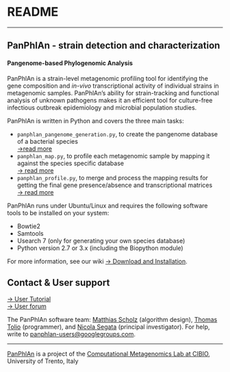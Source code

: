 # README #

----

## PanPhlAn - strain detection and characterization

#### Pangenome-based Phylogenomic Analysis 

PanPhlAn is a strain-level metagenomic profiling tool
for identifying the gene composition and *in-vivo* transcriptional activity of individual strains
in metagenomic samples. PanPhlAn’s ability for strain-tracking and functional analysis of unknown
pathogens makes it an efficient tool for culture-free infectious outbreak epidemiology and
microbial population studies.

PanPhlAn is written in Python and covers the three main tasks:

* `panphlan_pangenome_generation.py`, to create the pangenome database of a bacterial species  
  [→read more](https://bitbucket.org/CibioCM/panphlan/wiki/panphlan_pangenome_generation)
* `panphlan_map.py`, to profile each metagenomic sample by mapping it against the species specific database  
  [→ read more](https://bitbucket.org/CibioCM/panphlan/wiki)
* `panphlan_profile.py`, to merge and process the mapping results for getting the final gene presence/absence and transcriptional matrices  
  [→ read more](https://bitbucket.org/CibioCM/panphlan/wiki/panphlan_map)



PanPhlAn runs under Ubuntu/Linux and requires the following software tools to be installed on your system:

* Bowtie2 
* Samtools
* Usearch 7 (only for generating your own species database)
* Python version 2.7 or 3.x (including the Biopython module) 

For more information, see our wiki [→ Download and Installation](https://bitbucket.org/CibioCM/panphlan/wiki/Download_and_Installation).

## Contact & User support ##

[→ User Tutorial](https://bitbucket.org/CibioCM/panphlan/wiki)  
[→ User forum](https://groups.google.com/forum/#!forum/panphlan-users)

The PanPhlAn software team: [Matthias Scholz](http://www.matthias-scholz.de/) (algorithm design), [Thomas Tolio](https://www.linkedin.com/in/thomastolio) (programmer), and [Nicola Segata](http://segatalab.cibio.unitn.it/) (principal investigator). For help, write to [panphlan-users@googlegroups.com](mailto:panphlan-users@googlegroups.com).

----

[PanPhlAn](http://segatalab.cibio.unitn.it/tools/panphlan/) is a project of the [Computational Metagenomics Lab at CIBIO](http://segatalab.cibio.unitn.it/), University of Trento, Italy